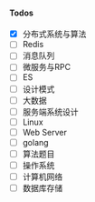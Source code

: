 #### Todos
- [x] 分布式系统与算法
- [ ] Redis
- [ ] 消息队列
- [ ] 微服务与RPC
- [ ] ES
- [ ] 设计模式
- [ ] 大数据
- [ ] 服务端系统设计
- [ ] Linux
- [ ] Web Server
- [ ] golang
- [ ] 算法题目
- [ ] 操作系统
- [ ] 计算机网络
- [ ] 数据库存储
